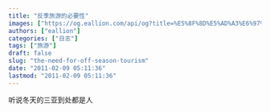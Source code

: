 ```yaml
---
title: "反季旅游的必要性"
images: ["https://og.eallion.com/api/og?title=%E5%8F%8D%E5%AD%A3%E6%97%85%E6%B8%B8%E7%9A%84%E5%BF%85%E8%A6%81%E6%80%A7"]
authors: ["eallion"]
categories: ["日志"]
tags: ["旅游"]
draft: false
slug: "the-need-for-off-season-tourism"
date: "2011-02-09 05:11:36"
lastmod: "2011-02-09 05:11:36"
---
```


听说冬天的三亚到处都是人

